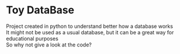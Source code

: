 # Toy DataBase

Project created in python to understand better how a database works   
It might not be used as a usual database, but it can be a great way for educational purposes   
So why not give a look at the code?   
